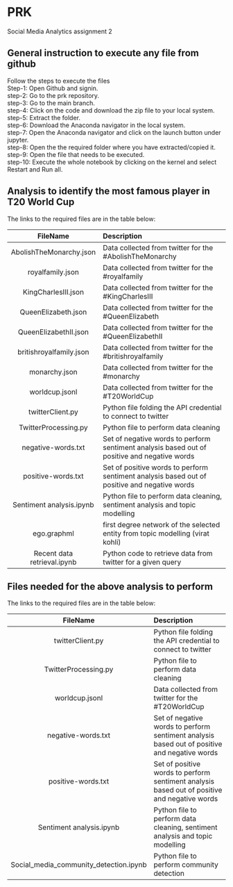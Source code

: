 # PRK
Social Media Analytics assignment 2

## General instruction to execute any file from github 

Follow the steps to execute the files\
Step-1: Open Github and signin.\
step-2: Go to the prk repository.\
step-3: Go to the main branch.\
step-4: Click on the code and download the zip file to your local system.\
step-5: Extract the folder.\
step-6: Download the Anaconda navigator in the local system.\
step-7: Open the Anaconda navigator and click on the launch button under jupyter.\
step-8: Open the the required folder where you have extracted/copied it.\
step-9: Open the file that needs to be executed.\
step-10: Execute the whole notebook by clicking on the kernel and select Restart and Run all.

## Analysis to identify the most famous player in T20 World Cup
The links to the required files are in the table below:

| FileName     | Description |
| :---:      | :------------ |
| AbolishTheMonarchy.json | Data collected from twitter for the #AbolishTheMonarchy |
| royalfamily.json | Data collected from twitter for the #royalfamily |
| KingCharlesIII.json | Data collected from twitter for the #KingCharlesIII |
| QueenElizabeth.json | Data collected from twitter for the #QueenElizabeth |
| QueenElizabethII.json | Data collected from twitter for the #QueenElizabethII |
| britishroyalfamily.json | Data collected from twitter for the #britishroyalfamily |
| monarchy.json | Data collected from twitter for the #monarchy |
| worldcup.jsonl | Data collected from twitter for the #T20WorldCup |
| twitterClient.py | Python file folding the API credential to connect to twitter |
| TwitterProcessing.py | Python file to perform data cleaning |
| negative-words.txt | Set of negative words to perform sentiment analysis based out of positive and negative words |
| positive-words.txt | Set of positive words to perform sentiment analysis based out of positive and negative words |
| Sentiment analysis.ipynb | Python file to perform data cleaning, sentiment analysis and topic modelling |
| ego.graphml | first degree network of the selected entity from topic modelling (virat kohli) |
| Recent data retrieval.ipynb | Python code to retrieve data from twitter for a given query |

## Files needed for the above analysis to perform
The links to the required files are in the table below:

| FileName     | Description |
| :---:      | :------------ |
| twitterClient.py | Python file folding the API credential to connect to twitter |
| TwitterProcessing.py | Python file to perform data cleaning |
| worldcup.jsonl | Data collected from twitter for the #T20WorldCup |
| negative-words.txt | Set of negative words to perform sentiment analysis based out of positive and negative words |
| positive-words.txt | Set of positive words to perform sentiment analysis based out of positive and negative words |
| Sentiment analysis.ipynb | Python file to perform data cleaning, sentiment analysis and topic modelling |
| Social_media_community_detection.ipynb | Python file to perform community detection  |
